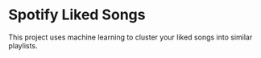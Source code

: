 # Spotify Liked Songs

This project uses machine learning to cluster your liked songs into similar playlists.
